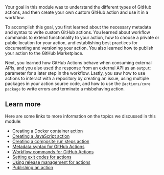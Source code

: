 Your goal in this module was to understand the different types of GitHub actions, and then create your own custom GitHub action and use it in a workflow.

To accomplish this goal, you first learned about the necessary metadata and syntax to write custom GitHub actions. You learned about workflow commands to extend functionality to your action, how to choose a private or public location for your action, and establishing best practices for documenting and versioning your action. You also learned how to publish your action to the GitHub Marketplace.

Next, you learned how GitHub Actions behave when consuming external APIs, and you also used the response from an external API as an `output:` parameter for a later step in the workflow. Lastly, you saw how to use actions to interact with a repository by creating an issue, using multiple packages in your action source code, and how to use the `@actions/core package` to write errors and terminate a misbehaving action.

## Learn more

Here are some links to more information on the topics we discussed in this module:

- [Creating a Docker container action](https://docs.github.com/en/actions/creating-actions/creating-a-docker-container-action)
- [Creating a JavaScript action](https://docs.github.com/en/actions/creating-actions/creating-a-javascript-action)
- [Creating a composite run steps action](https://docs.github.com/en/actions/creating-actions/creating-a-composite-run-steps-action)
- [Metadata syntax for GitHub Actions](https://docs.github.com/en/actions/creating-actions/metadata-syntax-for-github-actions)
- [Workflow commands for GitHub Actions](https://docs.github.com/en/actions/reference/workflow-commands-for-github-actions)
- [Setting exit codes for actions](https://docs.github.com/en/actions/creating-actions/setting-exit-codes-for-actions)
- [Using release management for actions](https://docs.github.com/en/actions/creating-actions/about-actions#using-release-management-for-actions)
- [Publishing an action](https://docs.github.com/en/actions/creating-actions/publishing-actions-in-github-marketplace#publishing-an-action)